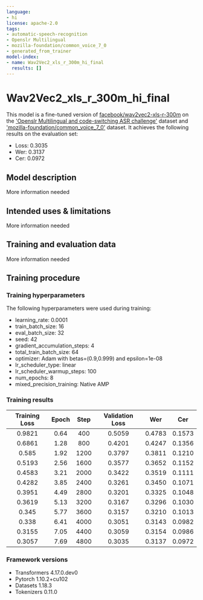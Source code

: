 ```yaml
---
language:
- hi
license: apache-2.0
tags:
- automatic-speech-recognition
- Openslr Multilingual
- mozilla-foundation/common_voice_7_0
- generated_from_trainer
model-index:
- name: Wav2Vec2_xls_r_300m_hi_final
  results: []
---
```


<!-- This model card has been generated automatically according to the information the Trainer had access to. You
should probably proofread and complete it, then remove this comment. -->

# Wav2Vec2_xls_r_300m_hi_final

This model is a fine-tuned version of [facebook/wav2vec2-xls-r-300m](https://huggingface.co/facebook/wav2vec2-xls-r-300m) on the ['Openslr Multilingual and code-switching ASR challenge'](http://www.openslr.org/103/) dataset and ['mozilla-foundation/common_voice_7_0'](https://huggingface.co/datasets/mozilla-foundation/common_voice_7_0) dataset.
It achieves the following results on the evaluation set:
- Loss: 0.3035
- Wer: 0.3137
- Cer: 0.0972

## Model description

More information needed

## Intended uses & limitations

More information needed

## Training and evaluation data

More information needed

## Training procedure

### Training hyperparameters

The following hyperparameters were used during training:
- learning_rate: 0.0001
- train_batch_size: 16
- eval_batch_size: 32
- seed: 42
- gradient_accumulation_steps: 4
- total_train_batch_size: 64
- optimizer: Adam with betas=(0.9,0.999) and epsilon=1e-08
- lr_scheduler_type: linear
- lr_scheduler_warmup_steps: 100
- num_epochs: 8
- mixed_precision_training: Native AMP

### Training results

| Training Loss | Epoch | Step | Validation Loss | Wer    | Cer    |
|:-------------:|:-----:|:----:|:---------------:|:------:|:------:|
| 0.9821        | 0.64  | 400  | 0.5059          | 0.4783 | 0.1573 |
| 0.6861        | 1.28  | 800  | 0.4201          | 0.4247 | 0.1356 |
| 0.585         | 1.92  | 1200 | 0.3797          | 0.3811 | 0.1210 |
| 0.5193        | 2.56  | 1600 | 0.3577          | 0.3652 | 0.1152 |
| 0.4583        | 3.21  | 2000 | 0.3422          | 0.3519 | 0.1111 |
| 0.4282        | 3.85  | 2400 | 0.3261          | 0.3450 | 0.1071 |
| 0.3951        | 4.49  | 2800 | 0.3201          | 0.3325 | 0.1048 |
| 0.3619        | 5.13  | 3200 | 0.3167          | 0.3296 | 0.1030 |
| 0.345         | 5.77  | 3600 | 0.3157          | 0.3210 | 0.1013 |
| 0.338         | 6.41  | 4000 | 0.3051          | 0.3143 | 0.0982 |
| 0.3155        | 7.05  | 4400 | 0.3059          | 0.3154 | 0.0986 |
| 0.3057        | 7.69  | 4800 | 0.3035          | 0.3137 | 0.0972 |


### Framework versions

- Transformers 4.17.0.dev0
- Pytorch 1.10.2+cu102
- Datasets 1.18.3
- Tokenizers 0.11.0

